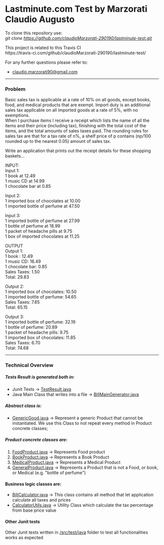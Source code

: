 # Lastminute.com Test by Marzorati Claudio Augusto

To clone this repository use:<br>
<i>git clone https://github.com/claudioMarzorati-290190/lastminute-test.git </i>
<p>
This project is related to this Travis CI
<br>
https://travis-ci.com/github/claudioMarzorati-290190/lastminute-test/
</p>

For any further questions please refer to:<br>
* claudio.marzorati90@gmail.com

<hr/>
<h3>Problem</h3>
Basic sales tax is applicable at a rate of 10% on all goods, except books, food, and medical
products that are exempt. Import duty is an additional sales tax applicable on all imported goods
at a rate of 5%, with no exemptions.<br>
When I purchase items I receive a receipt which lists the name of all the items and their price
(including tax), finishing with the total cost of the items, and the total amounts of sales taxes
paid. The rounding rules for sales tax are that for a tax rate of n%, a shelf price of p contains
(np/100 rounded up to the nearest 0.05) amount of sales tax.<p>
Write an application that prints out the receipt details for these shopping baskets...</p><p>
INPUT:<br>
Input 1:<br>
1 book at 12.49<br>
1 music CD at 14.99<br>
1 chocolate bar at 0.85<br>
</p>
<p>
Input 2:<br>
1 imported box of chocolates at 10.00<br>
1 imported bottle of perfume at 47.50<br>
</p>
<p>
Input 3:<br>
1 imported bottle of perfume at 27.99<br>
1 bottle of perfume at 18.99<br>
1 packet of headache pills at 9.75<br>
1 box of imported chocolates at 11.25
</p>
<p>
OUTPUT<br>
Output 1:<br>
1 book : 12.49<br>
1 music CD: 16.49<br>
1 chocolate bar: 0.85<br>
Sales Taxes: 1.50<br>
Total: 29.83
</p>
<p>
Output 2:<br>
1 imported box of chocolates: 10.50<br>
1 imported bottle of perfume: 54.65<br>
Sales Taxes: 7.65<br>
Total: 65.15
</p>
<p>
Output 3:<br>
1 imported bottle of perfume: 32.19<br>
1 bottle of perfume: 20.89<br>
1 packet of headache pills: 9.75<br>
1 imported box of chocolates: 11.85<br>
Sales Taxes: 6.70<br>
Total: 74.68

<hr/>
<h3>Technical Overview</h3>

##### Tests Result is generated both in: 
* Junit Tests -> [TestResult.java](https://github.com/claudioMarzorati-290190/lastminute-test/blob/main/src/test/java/testresult/TestResult.java)
* Java Main Class that writes into a file -> [BillMainGenerator.java](https://github.com/claudioMarzorati-290190/lastminute-test/blob/main/src/main/java/main/BillMainGenerator.java)

#####  Abstract class is:
* [GenericGood.java](https://github.com/claudioMarzorati-290190/lastminute-test/blob/main/src/main/java/abs/GenericGood.java) -> Represent a generic Product that cannot be instantiated. We use this Class to not repeat every method in
Product concrete classes;

#####  Product concrete classes are:
1. [FoodProduct.java](https://github.com/claudioMarzorati-290190/lastminute-test/blob/main/src/main/java/model/FoodProduct.java) -> Represents Food product
2. [BookProduct.java](https://github.com/claudioMarzorati-290190/lastminute-test/blob/main/src/main/java/model/BookProduct.java) -> Represents a Book Product
3. [MedicalProduct.java](https://github.com/claudioMarzorati-290190/lastminute-test/blob/main/src/main/java/model/MedicalProduct.java) -> Represents a Medical Product
4. [GeneralProduct.java](https://github.com/claudioMarzorati-290190/lastminute-test/blob/main/src/main/java/model/GeneralProduct.java) -> Represents a Product that is not a Food, or book, or Medical (e.g. "bottle of perfume")

#### Business logic classes are:
* [BillCalculator.java](https://github.com/claudioMarzorati-290190/lastminute-test/blob/main/src/main/java/impl/BillCalculator.java) -> This class contains all method that let application calculate all taxes and prices
* [CalculatorUtils.java](https://github.com/claudioMarzorati-290190/lastminute-test/blob/main/src/main/java/utils/CalculatorUtils.java) -> Utility Class which calculate the tax percentage from base price value

#### Other Junit tests
Other Junit tests written in [/src/test/java](https://github.com/claudioMarzorati-290190/lastminute-test/blob/main/src/test/java) folder to test all functionalities works as expected
